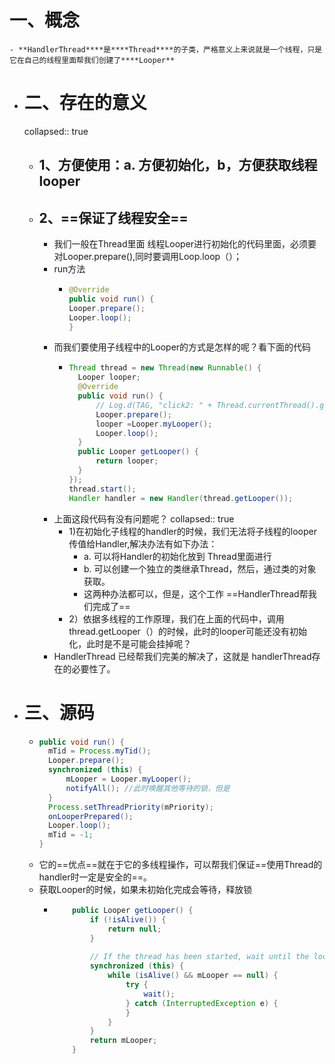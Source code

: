 # 一、概念
	- **HandlerThread****是****Thread****的子类，严格意义上来说就是一个线程，只是它在自己的线程里面帮我们创建了****Looper**
- # 二、存在的意义
  collapsed:: true
	- ## 1、方便使用：a. 方便初始化，b，方便获取线程looper
	- ## 2、==保证了线程安全==
		- 我们一般在Thread里面 线程Looper进行初始化的代码里面，必须要对Looper.prepare(),同时要调用Loop.loop（）；
		- run方法
			- ```java
			  @Override
			  public void run() {
			  Looper.prepare();
			  Looper.loop();
			  }
			  ```
		- 而我们要使用子线程中的Looper的方式是怎样的呢？看下面的代码
			- ```java
			  Thread thread = new Thread(new Runnable() {
			  	Looper looper;
			  	@Override
			  	public void run() {
			  		// Log.d(TAG, "click2: " + Thread.currentThread().getName());
			  		Looper.prepare();
			  		looper =Looper.myLooper();
			  		Looper.loop();
			  	}
			  	public Looper getLooper() {
			  		return looper;
			  	}
			  });
			  thread.start();
			  Handler handler = new Handler(thread.getLooper());
			  ```
		- 上面这段代码有没有问题呢？
		  collapsed:: true
			- 1)在初始化子线程的handler的时候，我们无法将子线程的looper传值给Handler,解决办法有如下办法：
				- a. 可以将Handler的初始化放到 Thread里面进行
				- b. 可以创建一个独立的类继承Thread，然后，通过类的对象获取。
				- 这两种办法都可以，但是，这个工作 ==HandlerThread帮我们完成了==
			- 2）依据多线程的工作原理，我们在上面的代码中，调用 thread.getLooper（）的时候，此时的looper可能还没有初始化，此时是不是可能会挂掉呢？
		- HandlerThread 已经帮我们完美的解决了，这就是 handlerThread存在的必要性了。
- # 三、源码
	- ```java
	  public void run() {
	  	mTid = Process.myTid();
	  	Looper.prepare();
	  	synchronized (this) {
	  		mLooper = Looper.myLooper();
	  		notifyAll(); //此时唤醒其他等待的锁，但是
	  	}
	  	Process.setThreadPriority(mPriority);
	  	onLooperPrepared();
	  	Looper.loop();
	  	mTid = -1;
	  }
	  ```
	- 它的==优点==就在于它的多线程操作，可以帮我们保证==使用Thread的handler时一定是安全的==。
	- 获取Looper的时候，如果未初始化完成会等待，释放锁
		- ```java
		      public Looper getLooper() {
		          if (!isAlive()) {
		              return null;
		          }
		          
		          // If the thread has been started, wait until the looper has been created.
		          synchronized (this) {
		              while (isAlive() && mLooper == null) {
		                  try {
		                      wait();
		                  } catch (InterruptedException e) {
		                  }
		              }
		          }
		          return mLooper;
		      }
		  
		  ```